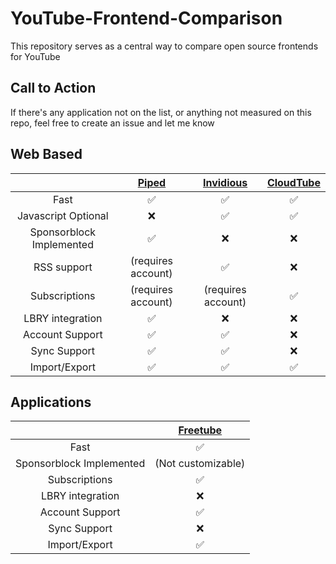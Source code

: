 # YouTube-Frontend-Comparison
This repository serves as a central way to compare open source frontends for YouTube

## Call to Action
If there's any application not on the list, or anything not measured on this repo, feel free to create an issue and let me know

## Web Based
| | [Piped](https://github.com/TeamPiped/Piped) | [Invidious](https://github.com/iv-org/invidious) | [CloudTube](https://sr.ht/~cadence/tube) |
| :---: | :---: | :---: | :---: |
| Fast | :white_check_mark:| :white_check_mark:| :white_check_mark:
| Javascript Optional |:x:|:white_check_mark:|:white_check_mark:|
| Sponsorblock Implemented |:white_check_mark:|:x:|:x:|
| RSS support |(requires account)|:white_check_mark:|:x:|
| Subscriptions | (requires account) | (requires account) |:white_check_mark:|
| LBRY integration | :white_check_mark: | :x: | :x: |
| Account Support | :white_check_mark: | :white_check_mark: | :x: | 
| Sync Support | :white_check_mark: | :white_check_mark: | :x: | 
| Import/Export | :white_check_mark:|:white_check_mark:|:white_check_mark:|

## Applications
| | [Freetube](https://github.com/FreeTubeApp/FreeTube) |
| :---: | :---: |
| Fast | :white_check_mark:|
| Sponsorblock Implemented |(Not customizable)|
| Subscriptions | :white_check_mark:|
| LBRY integration | :x: |
| Account Support | :white_check_mark:|
| Sync Support | :x: |
| Import/Export | :white_check_mark:|
